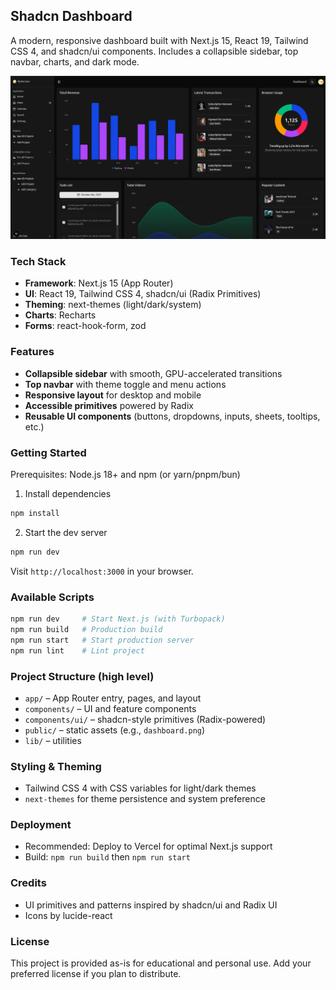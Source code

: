 ## Shadcn Dashboard

A modern, responsive dashboard built with Next.js 15, React 19, Tailwind CSS 4, and shadcn/ui components. Includes a collapsible sidebar, top navbar, charts, and dark mode.

![Dashboard Screenshot](public/dashboard.png)

### Tech Stack
- **Framework**: Next.js 15 (App Router)
- **UI**: React 19, Tailwind CSS 4, shadcn/ui (Radix Primitives)
- **Theming**: next-themes (light/dark/system)
- **Charts**: Recharts
- **Forms**: react-hook-form, zod

### Features
- **Collapsible sidebar** with smooth, GPU-accelerated transitions
- **Top navbar** with theme toggle and menu actions
- **Responsive layout** for desktop and mobile
- **Accessible primitives** powered by Radix
- **Reusable UI components** (buttons, dropdowns, inputs, sheets, tooltips, etc.)

### Getting Started
Prerequisites: Node.js 18+ and npm (or yarn/pnpm/bun)

1) Install dependencies
```bash
npm install
```

2) Start the dev server
```bash
npm run dev
```

Visit `http://localhost:3000` in your browser.

### Available Scripts
```bash
npm run dev     # Start Next.js (with Turbopack)
npm run build   # Production build
npm run start   # Start production server
npm run lint    # Lint project
```

### Project Structure (high level)
- `app/` – App Router entry, pages, and layout
- `components/` – UI and feature components
- `components/ui/` – shadcn-style primitives (Radix-powered)
- `public/` – static assets (e.g., `dashboard.png`)
- `lib/` – utilities

### Styling & Theming
- Tailwind CSS 4 with CSS variables for light/dark themes
- `next-themes` for theme persistence and system preference

### Deployment
- Recommended: Deploy to Vercel for optimal Next.js support
- Build: `npm run build` then `npm run start`

### Credits
- UI primitives and patterns inspired by shadcn/ui and Radix UI
- Icons by lucide-react

### License
This project is provided as-is for educational and personal use. Add your preferred license if you plan to distribute.
